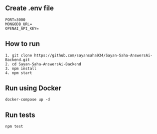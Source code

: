 ## Create .env file
```
PORT=3000
MONGODB_URL=
OPENAI_API_KEY=
```

## How to run

```
1. git clone https://github.com/sayansaha934/Sayan-Saha-AnswersAi-Backend.git
2. cd Sayan-Saha-AnswersAi-Backend
3. npm install
4. npm start
```

## Run using Docker

```
docker-compose up -d
```
## Run tests

```
npm test
```
